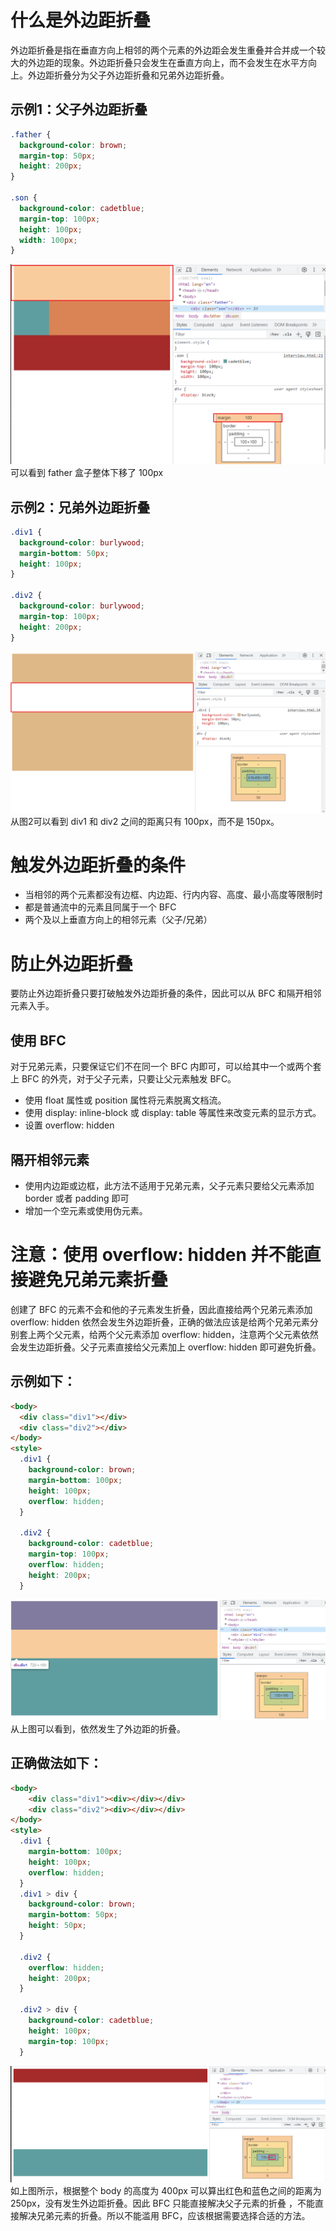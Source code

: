 # 什么是外边距折叠
外边距折叠是指在垂直方向上相邻的两个元素的外边距会发生重叠并合并成一个较大的外边距的现象。外边距折叠只会发生在垂直方向上，而不会发生在水平方向上。外边距折叠分为父子外边距折叠和兄弟外边距折叠。

## 示例1：父子外边距折叠
```css
.father {
  background-color: brown;
  margin-top: 50px;
  height: 200px;
}

.son {
  background-color: cadetblue;
  margin-top: 100px;
  height: 100px;
  width: 100px;
}
```
![图1](./images/block-drop2.png)   
可以看到 father 盒子整体下移了 100px

## 示例2：兄弟外边距折叠
```css
.div1 {
  background-color: burlywood;
  margin-bottom: 50px;
  height: 100px;
}

.div2 {
  background-color: burlywood;
  margin-top: 100px;
  height: 200px;
}
```
![图2](./images/block-drop3.png)  
从图2可以看到 div1 和 div2 之间的距离只有 100px，而不是 150px。

# 触发外边距折叠的条件
* 当相邻的两个元素都没有边框、内边距、行内内容、高度、最小高度等限制时  
* 都是普通流中的元素且同属于一个 BFC  
* 两个及以上垂直方向上的相邻元素（父子/兄弟）  

# 防止外边距折叠
要防止外边距折叠只要打破触发外边距折叠的条件，因此可以从 BFC 和隔开相邻元素入手。  

## 使用 BFC
对于兄弟元素，只要保证它们不在同一个 BFC 内即可，可以给其中一个或两个套上 BFC 的外壳，对于父子元素，只要让父元素触发 BFC。  
* 使用 float 属性或 position 属性将元素脱离文档流。  
* 使用 display: inline-block 或 display: table 等属性来改变元素的显示方式。 
* 设置 overflow: hidden 

## 隔开相邻元素
* 使用内边距或边框，此方法不适用于兄弟元素，父子元素只要给父元素添加 border 或者 padding 即可  
* 增加一个空元素或使用伪元素。  

# 注意：使用 overflow: hidden 并不能直接避免兄弟元素折叠
创建了 BFC 的元素不会和他的子元素发生折叠，因此直接给两个兄弟元素添加 overflow: hidden 依然会发生外边距折叠，正确的做法应该是给两个兄弟元素分别套上两个父元素，给两个父元素添加 overflow: hidden，注意两个父元素依然会发生边距折叠。父子元素直接给父元素加上 overflow: hidden 即可避免折叠。

## 示例如下：
```html
<body>
  <div class="div1"></div>
  <div class="div2"></div>
</body>
<style>
  .div1 {
    background-color: brown;
    margin-bottom: 100px;
    height: 100px;
    overflow: hidden;
  }

  .div2 {
    background-color: cadetblue;
    margin-top: 100px;
    overflow: hidden;
    height: 200px;
  }
```
![图3](./images/block-drop5.png)  
从上图可以看到，依然发生了外边距的折叠。  

## 正确做法如下：
```html
<body>
    <div class="div1"><div></div></div>
    <div class="div2"><div></div></div>
</body>
<style>
  .div1 {
    margin-bottom: 100px;
    height: 100px;
    overflow: hidden;
  }
  .div1 > div {
    background-color: brown;
    margin-bottom: 50px;
    height: 50px;
  }

  .div2 {
    overflow: hidden;
    height: 200px;
  }

  .div2 > div {
    background-color: cadetblue;
    height: 100px;
    margin-top: 100px;
  }
```
![图4](./images/block-drop4.png)  
如上图所示，根据整个 body 的高度为 400px 可以算出红色和蓝色之间的距离为 250px，没有发生外边距折叠。因此 BFC 只能直接解决父子元素的折叠
，不能直接解决兄弟元素的折叠。所以不能滥用 BFC，应该根据需要选择合适的方法。
